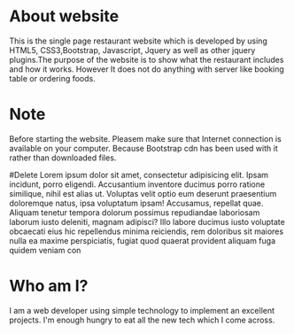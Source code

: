 # About website 
This is the single page restaurant website which is developed by using HTML5, CSS3,Bootstrap, Javascript, Jquery as well as other jquery plugins.The purpose of the website is to show what the restaurant includes and how it works. However It does not do anything with server like booking table or ordering foods.  

# Note 
Before starting the website. Pleasem make sure that Internet connection is available on your computer. Because Bootstrap cdn has been used with it rather than downloaded files. 

#Delete
Lorem ipsum dolor sit amet, consectetur adipisicing elit. Ipsam incidunt, porro eligendi. Accusantium inventore ducimus porro ratione similique, nihil est alias ut. Voluptas velit optio eum deserunt praesentium doloremque natus, ipsa voluptatum ipsam! Accusamus, repellat quae. Aliquam tenetur tempora dolorum possimus repudiandae laboriosam laborum iusto deleniti, magnam adipisci? Illo labore ducimus iusto voluptate obcaecati eius hic repellendus minima reiciendis, rem doloribus sit maiores nulla ea maxime perspiciatis, fugiat quod quaerat provident aliquam fuga quidem veniam con


# Who am I? 
I am a web developer using simple technology to implement an excellent projects. I'm enough hungry to eat all the new tech which I come across. 
